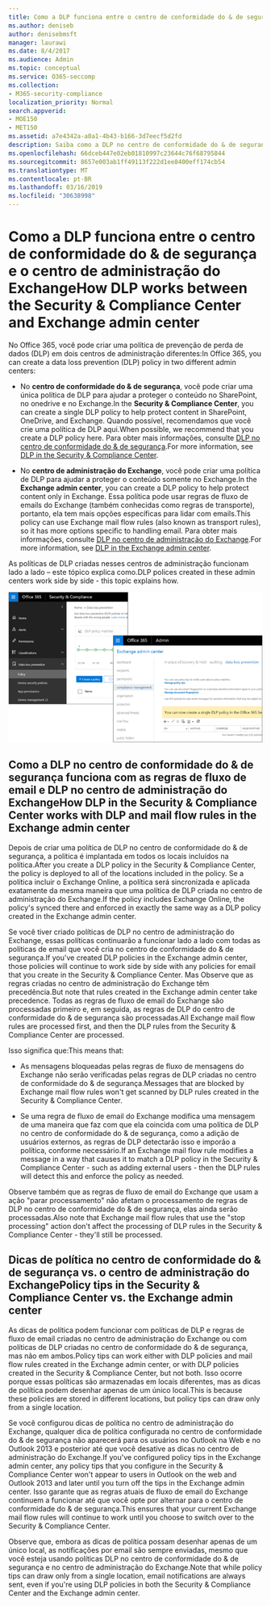 ```yaml
---
title: Como a DLP funciona entre o centro de conformidade do & de segurança e o centro de administração do Exchange
ms.author: deniseb
author: denisebmsft
manager: laurawi
ms.date: 8/4/2017
ms.audience: Admin
ms.topic: conceptual
ms.service: O365-seccomp
ms.collection:
- M365-security-compliance
localization_priority: Normal
search.appverid:
- MOE150
- MET150
ms.assetid: a7e4342a-a0a1-4b43-b166-3d7eecf5d2fd
description: Saiba como a DLP no centro de conformidade do & de segurança funciona com a DLP e regras de fluxo de emails (regras de transporte) no centro de administração do Exchange.
ms.openlocfilehash: 66dceb447e02eb01810997c23644c76f68795844
ms.sourcegitcommit: 8657e003ab1ff49113f222d1ee8400eff174cb54
ms.translationtype: MT
ms.contentlocale: pt-BR
ms.lasthandoff: 03/16/2019
ms.locfileid: "30638998"
---
```

# <a name="how-dlp-works-between-the-security--compliance-center-and-exchange-admin-center"></a><span data-ttu-id="bec28-103">Como a DLP funciona entre o centro de conformidade do & de segurança e o centro de administração do Exchange</span><span class="sxs-lookup"><span data-stu-id="bec28-103">How DLP works between the Security & Compliance Center and Exchange admin center</span></span>

<span data-ttu-id="bec28-104">No Office 365, você pode criar uma política de prevenção de perda de dados (DLP) em dois centros de administração diferentes:</span><span class="sxs-lookup"><span data-stu-id="bec28-104">In Office 365, you can create a data loss prevention (DLP) policy in two different admin centers:</span></span>
  
- <span data-ttu-id="bec28-105">No **centro de conformidade do & de segurança**, você pode criar uma única política de DLP para ajudar a proteger o conteúdo no SharePoint, no onedrive e no Exchange.</span><span class="sxs-lookup"><span data-stu-id="bec28-105">In the **Security & Compliance Center**, you can create a single DLP policy to help protect content in SharePoint, OneDrive, and Exchange.</span></span> <span data-ttu-id="bec28-106">Quando possível, recomendamos que você crie uma política de DLP aqui.</span><span class="sxs-lookup"><span data-stu-id="bec28-106">When possible, we recommend that you create a DLP policy here.</span></span> <span data-ttu-id="bec28-107">Para obter mais informações, consulte [DLP no centro de conformidade do & de segurança](data-loss-prevention-policies.md).</span><span class="sxs-lookup"><span data-stu-id="bec28-107">For more information, see [DLP in the Security & Compliance Center](data-loss-prevention-policies.md).</span></span>
    
- <span data-ttu-id="bec28-108">No **centro de administração do Exchange**, você pode criar uma política de DLP para ajudar a proteger o conteúdo somente no Exchange.</span><span class="sxs-lookup"><span data-stu-id="bec28-108">In the **Exchange admin center**, you can create a DLP policy to help protect content only in Exchange.</span></span> <span data-ttu-id="bec28-109">Essa política pode usar regras de fluxo de emails do Exchange (também conhecidas como regras de transporte), portanto, ela tem mais opções específicas para lidar com emails.</span><span class="sxs-lookup"><span data-stu-id="bec28-109">This policy can use Exchange mail flow rules (also known as transport rules), so it has more options specific to handling email.</span></span> <span data-ttu-id="bec28-110">Para obter mais informações, consulte [DLP no centro de administração do Exchange](https://go.microsoft.com/fwlink/?linkid=852311).</span><span class="sxs-lookup"><span data-stu-id="bec28-110">For more information, see [DLP in the Exchange admin center](https://go.microsoft.com/fwlink/?linkid=852311).</span></span>
    
<span data-ttu-id="bec28-111">As políticas de DLP criadas nesses centros de administração funcionam lado a lado – este tópico explica como.</span><span class="sxs-lookup"><span data-stu-id="bec28-111">DLP polices created in these admin centers work side by side - this topic explains how.</span></span>
  
![Páginas de DLP no centro de administração de segurança e conformidade do Exchange](media/d3eaa7e7-3b16-457b-bd9c-26707f7b584f.png)
  
## <a name="how-dlp-in-the-security--compliance-center-works-with-dlp-and-mail-flow-rules-in-the-exchange-admin-center"></a><span data-ttu-id="bec28-113">Como a DLP no centro de conformidade do & de segurança funciona com as regras de fluxo de email e DLP no centro de administração do Exchange</span><span class="sxs-lookup"><span data-stu-id="bec28-113">How DLP in the Security & Compliance Center works with DLP and mail flow rules in the Exchange admin center</span></span>

<span data-ttu-id="bec28-114">Depois de criar uma política de DLP no centro de conformidade do & de segurança, a política é implantada em todos os locais incluídos na política.</span><span class="sxs-lookup"><span data-stu-id="bec28-114">After you create a DLP policy in the Security & Compliance Center, the policy is deployed to all of the locations included in the policy.</span></span> <span data-ttu-id="bec28-115">Se a política incluir o Exchange Online, a política será sincronizada e aplicada exatamente da mesma maneira que uma política de DLP criada no centro de administração do Exchange.</span><span class="sxs-lookup"><span data-stu-id="bec28-115">If the policy includes Exchange Online, the policy's synced there and enforced in exactly the same way as a DLP policy created in the Exchange admin center.</span></span> 
  
<span data-ttu-id="bec28-116">Se você tiver criado políticas de DLP no centro de administração do Exchange, essas políticas continuarão a funcionar lado a lado com todas as políticas de email que você cria no centro de conformidade do & de segurança.</span><span class="sxs-lookup"><span data-stu-id="bec28-116">If you've created DLP policies in the Exchange admin center, those policies will continue to work side by side with any policies for email that you create in the Security & Compliance Center.</span></span> <span data-ttu-id="bec28-117">Mas Observe que as regras criadas no centro de administração do Exchange têm precedência.</span><span class="sxs-lookup"><span data-stu-id="bec28-117">But note that rules created in the Exchange admin center take precedence.</span></span> <span data-ttu-id="bec28-118">Todas as regras de fluxo de email do Exchange são processadas primeiro e, em seguida, as regras de DLP do centro de conformidade do & de segurança são processadas.</span><span class="sxs-lookup"><span data-stu-id="bec28-118">All Exchange mail flow rules are processed first, and then the DLP rules from the Security & Compliance Center are processed.</span></span>
  
<span data-ttu-id="bec28-119">Isso significa que:</span><span class="sxs-lookup"><span data-stu-id="bec28-119">This means that:</span></span>
  
- <span data-ttu-id="bec28-120">As mensagens bloqueadas pelas regras de fluxo de mensagens do Exchange não serão verificadas pelas regras de DLP criadas no centro de conformidade do & de segurança.</span><span class="sxs-lookup"><span data-stu-id="bec28-120">Messages that are blocked by Exchange mail flow rules won't get scanned by DLP rules created in the Security & Compliance Center.</span></span>
    
- <span data-ttu-id="bec28-121">Se uma regra de fluxo de email do Exchange modifica uma mensagem de uma maneira que faz com que ela coincida com uma política de DLP no centro de conformidade do & de segurança, como a adição de usuários externos, as regras de DLP detectarão isso e imporão a política, conforme necessário.</span><span class="sxs-lookup"><span data-stu-id="bec28-121">If an Exchange mail flow rule modifies a message in a way that causes it to match a DLP policy in the Security & Compliance Center - such as adding external users - then the DLP rules will detect this and enforce the policy as needed.</span></span>
    
<span data-ttu-id="bec28-122">Observe também que as regras de fluxo de email do Exchange que usam a ação "parar processamento" não afetam o processamento de regras de DLP no centro de conformidade do & de segurança, elas ainda serão processadas.</span><span class="sxs-lookup"><span data-stu-id="bec28-122">Also note that Exchange mail flow rules that use the "stop processing" action don't affect the processing of DLP rules in the Security & Compliance Center - they'll still be processed.</span></span>
  
## <a name="policy-tips-in-the-security--compliance-center-vs-the-exchange-admin-center"></a><span data-ttu-id="bec28-123">Dicas de política no centro de conformidade do & de segurança vs. o centro de administração do Exchange</span><span class="sxs-lookup"><span data-stu-id="bec28-123">Policy tips in the Security & Compliance Center vs. the Exchange admin center</span></span>

<span data-ttu-id="bec28-124">As dicas de política podem funcionar com políticas de DLP e regras de fluxo de email criadas no centro de administração do Exchange ou com políticas de DLP criadas no centro de conformidade do & de segurança, mas não em ambos.</span><span class="sxs-lookup"><span data-stu-id="bec28-124">Policy tips can work either with DLP policies and mail flow rules created in the Exchange admin center, or with DLP policies created in the Security & Compliance Center, but not both.</span></span> <span data-ttu-id="bec28-125">Isso ocorre porque essas políticas são armazenadas em locais diferentes, mas as dicas de política podem desenhar apenas de um único local.</span><span class="sxs-lookup"><span data-stu-id="bec28-125">This is because these policies are stored in different locations, but policy tips can draw only from a single location.</span></span>
  
<span data-ttu-id="bec28-126">Se você configurou dicas de política no centro de administração do Exchange, qualquer dica de política configurada no centro de conformidade do & de segurança não aparecerá para os usuários no Outlook na Web e no Outlook 2013 e posterior até que você desative as dicas no centro de administração do Exchange.</span><span class="sxs-lookup"><span data-stu-id="bec28-126">If you've configured policy tips in the Exchange admin center, any policy tips that you configure in the Security & Compliance Center won't appear to users in Outlook on the web and Outlook 2013 and later until you turn off the tips in the Exchange admin center.</span></span> <span data-ttu-id="bec28-127">Isso garante que as regras atuais de fluxo de email do Exchange continuem a funcionar até que você opte por alternar para o centro de conformidade do & de segurança.</span><span class="sxs-lookup"><span data-stu-id="bec28-127">This ensures that your current Exchange mail flow rules will continue to work until you choose to switch over to the Security & Compliance Center.</span></span>
  
<span data-ttu-id="bec28-128">Observe que, embora as dicas de política possam desenhar apenas de um único local, as notificações por email são sempre enviadas, mesmo que você esteja usando políticas DLP no centro de conformidade do & de segurança e no centro de administração do Exchange.</span><span class="sxs-lookup"><span data-stu-id="bec28-128">Note that while policy tips can draw only from a single location, email notifications are always sent, even if you're using DLP policies in both the Security & Compliance Center and the Exchange admin center.</span></span>
  

